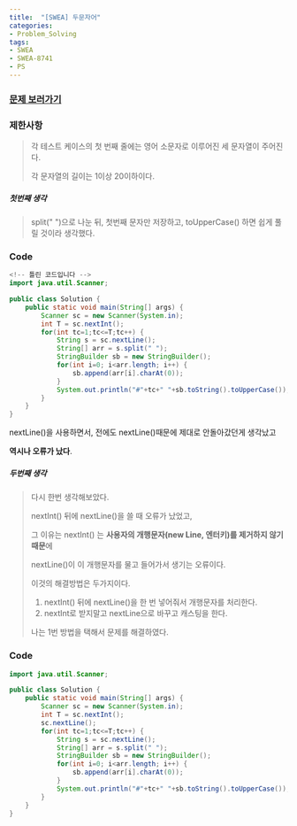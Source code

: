 ```yaml
---
title:  "[SWEA] 두문자어"
categories:
- Problem_Solving
tags:
- SWEA
- SWEA-8741
- PS
---
```




### [문제 보러가기]( https://swexpertacademy.com/main/code/problem/problemDetail.do?contestProbId=AW2y6n3qPXQDFATy&categoryId=AW2y6n3qPXQDFATy&categoryType=CODE )



### 제한사항

> 각 테스트 케이스의 첫 번째 줄에는 영어 소문자로 이루어진 세 문자열이 주어진다.
>
> 각 문자열의 길이는 1이상 20이하이다. 

##### 첫번째 생각

> split(" ")으로 나눈 뒤, 첫번째 문자만 저장하고, toUpperCase() 하면 쉽게 풀릴 것이라 생각했다.



### Code

```java
<!-- 틀린 코드입니다 -->
import java.util.Scanner;

public class Solution {
	public static void main(String[] args) {
		Scanner sc = new Scanner(System.in);
		int T = sc.nextInt();
		for(int tc=1;tc<=T;tc++) {
			String s = sc.nextLine();
			String[] arr = s.split(" ");
			StringBuilder sb = new StringBuilder();
			for(int i=0; i<arr.length; i++) {
				sb.append(arr[i].charAt(0));
			}
			System.out.println("#"+tc+" "+sb.toString().toUpperCase());
		}
	}
}
```

nextLine()을 사용하면서, 전에도 nextLine()때문에 제대로 안돌아갔던게 생각났고

**역시나 오류가 났다**.



##### 두번째 생각

> 다시 한번 생각해보았다.
>
> nextInt() 뒤에 nextLine()을 쓸 때 오류가 났었고, 
>
> 그 이유는 nextInt() 는 **사용자의 개행문자(new Line, 엔터키)를 제거하지 않기 때문**에
>
> nextLine()이 이 개행문자를 물고 들어가서 생기는 오류이다. 
>
> 이것의 해결방법은 두가지이다.
>
> 1. nextInt() 뒤에 nextLine()을 한 번 넣어줘서 개행문자를 처리한다.
> 2. nextInt로 받지말고 nextLine으로 바꾸고 캐스팅을 한다.
>
> 나는 1번 방법을 택해서 문제를 해결하였다.



### Code

```java
import java.util.Scanner;

public class Solution {
	public static void main(String[] args) {
		Scanner sc = new Scanner(System.in);
		int T = sc.nextInt();
		sc.nextLine();
		for(int tc=1;tc<=T;tc++) {
			String s = sc.nextLine();
			String[] arr = s.split(" ");
			StringBuilder sb = new StringBuilder();
			for(int i=0; i<arr.length; i++) {
				sb.append(arr[i].charAt(0));
			}
			System.out.println("#"+tc+" "+sb.toString().toUpperCase());
		}
	}
}
```